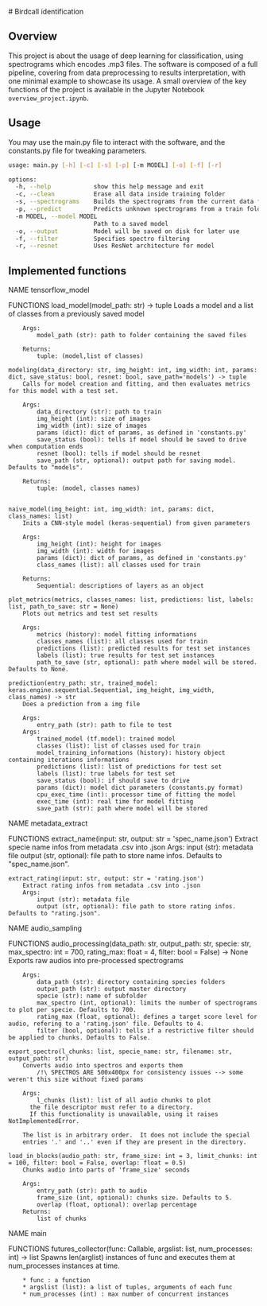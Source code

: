 # Birdcall identification

## Overview

This project is about the usage of deep learning for classification, using spectrograms which encodes .mp3 files.
The software is composed of a full pipeline, covering from data preprocessing to results interpretation, with one minimal example to showcase its usage.
A small overview of the key functions of the project is available in the Jupyter Notebook `overview_project.ipynb`.

## Usage

You may use the main.py file to interact with the software, and the constants.py file for tweaking parameters.

```bash
usage: main.py [-h] [-c] [-s] [-p] [-m MODEL] [-o] [-f] [-r]

options:
  -h, --help            show this help message and exit
  -c, --clean           Erase all data inside training folder
  -s, --spectrograms    Builds the spectrograms from the current data folder
  -p, --predict         Predicts unknown spectrograms from a train folder   
  -m MODEL, --model MODEL
                        Path to a saved model
  -o, --output          Model will be saved on disk for later use
  -f, --filter          Specifies spectro filtering
  -r, --resnet          Uses ResNet architecture for model
```

## Implemented functions

NAME
    tensorflow_model

FUNCTIONS
    load_model(model_path: str) -> tuple
        Loads a model and a list of classes from a previously saved model

        Args:
            model_path (str): path to folder containing the saved files

        Returns:
            tuple: (model,list of classes)

    modeling(data_directory: str, img_height: int, img_width: int, params: dict, save_status: bool, resnet: bool, save_path='models') -> tuple
        Calls for model creation and fitting, and then evaluates metrics for this model with a test set.

        Args:
            data_directory (str): path to train
            img_height (int): size of images
            img_width (int): size of images
            params (dict): dict of params, as defined in 'constants.py'
            save_status (bool): tells if model should be saved to drive when computation ends
            resnet (bool): tells if model should be resnet
            save_path (str, optional): output path for saving model. Defaults to "models".

        Returns:
            tuple: (model, classes names)


    naive_model(img_height: int, img_width: int, params: dict, class_names: list)
        Inits a CNN-style model (keras-sequential) from given parameters

        Args:
            img_height (int): height for images
            img_width (int): width for images
            params (dict): dict of params, as defined in 'constants.py'
            class_names (list): all classes used for train

        Returns:
            Sequential: descriptions of layers as an object

    plot_metrics(metrics, classes_names: list, predictions: list, labels: list, path_to_save: str = None)
        Plots out metrics and test set results

        Args:
            metrics (history): model fitting informations
            classes_names (list): all classes used for train
            predictions (list): predicted results for test set instances
            labels (list): true results for test set instances
            path_to_save (str, optional): path where model will be stored. Defaults to None.

    prediction(entry_path: str, trained_model: keras.engine.sequential.Sequential, img_height, img_width, class_names) -> str
        Does a prediction from a img file

        Args:
            entry_path (str): path to file to test
        Args:
            trained_model (tf.model): trained model
            classes (list): list of classes used for train
            model_training_informations (history): history object containing iterations informations
            predictions (list): list of predictions for test set
            labels (list): true labels for test set
            save_status (bool): if should save to drive
            params (dict): model dict parameters (constants.py format)
            cpu_exec_time (int): processor time of fitting the model
            exec_time (int): real time for model fitting
            save_path (str): path where model will be stored

NAME
    metadata_extract

FUNCTIONS
    extract_name(input: str, output: str = 'spec_name.json')
        Extract specie name infos from metadata .csv into .json
        Args:
            input (str): metadata file
            output (str, optional): file path to store name infos. Defaults to "spec_name.json".

    extract_rating(input: str, output: str = 'rating.json')
        Extract rating infos from metadata .csv into .json
        Args:
            input (str): metadata file
            output (str, optional): file path to store rating infos. Defaults to "rating.json".

NAME
    audio_sampling

FUNCTIONS
    audio_processing(data_path: str, output_path: str, specie: str, max_spectro: int = 700, rating_max: float = 4, filter: bool = False) -> None
        Exports raw audios into pre-processed spectrograms

        Args:
            data_path (str): directory containing species folders
            output_path (str): output master directory
            specie (str): name of subfolder
            max_spectro (int, optional): limits the number of spectrograms to plot per specie. Defaults to 700.
            rating_max (float, optional): defines a target score level for audio, refering to a 'rating.json' file. Defaults to 4.
            filter (bool, optional): tells if a restrictive filter should be applied to chunks. Defaults to False.

    export_spectro(l_chunks: list, specie_name: str, filename: str, output_path: str)
        Converts audio into spectros and exports them
            /!\ SPECTROS ARE 500x400px for consistency issues --> some weren't this size without fixed params

        Args:
            l_chunks (list): list of all audio chunks to plot
          the file descriptor must refer to a directory.                                                                                                                                                                            
          If this functionality is unavailable, using it raises NotImplementedError.                                                                                                                                                
                                                                                                                                                                                                                                    
        The list is in arbitrary order.  It does not include the special                                                                                                                                                            
        entries '.' and '..' even if they are present in the directory.                                                                                                                                                             
                                                                                                                                                                                                                                    
    load_in_blocks(audio_path: str, frame_size: int = 3, limit_chunks: int = 100, filter: bool = False, overlap: float = 0.5)                                                                                                       
        Chunks audio into parts of 'frame_size' seconds                                                                                                                                                                             
                                                                                                                                                                                                                                    
        Args:                                                                                                                                                                                                                       
            entry_path (str): path to audio
            frame_size (int, optional): chunks size. Defaults to 5.
            overlap (float, optional): overlap percentage
        Returns:
            list of chunks

NAME
    main

FUNCTIONS
    futures_collector(func: Callable, argslist: list, num_processes: int) -> list
        Spawns len(arglist) instances of func and executes them at num_processes instances at time.
        
        * func : a function
        * argslist (list): a list of tuples, arguments of each func
        * num_processes (int) : max number of concurrent instances

